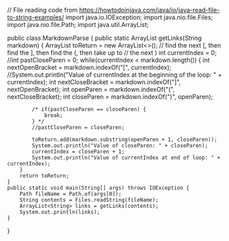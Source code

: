 // File reading code from https://howtodoinjava.com/java/io/java-read-file-to-string-examples/
import java.io.IOException;
import java.nio.file.Files;
import java.nio.file.Path;
import java.util.ArrayList;

public class MarkdownParse {
    public static ArrayList<String> getLinks(String markdown) {
        ArrayList<String> toReturn = new ArrayList<>();
        // find the next [, then find the ], then find the (, then take up to
        // the next )
        int currentIndex = 0;
        //int pastCloseParen = 0;
        while(currentIndex < markdown.length()) {
            int nextOpenBracket = markdown.indexOf("[", currentIndex);
            //System.out.println("Value of currentIndex at the beginning of the loop: " + currentIndex);
            int nextCloseBracket = markdown.indexOf("]", nextOpenBracket);
            int openParen = markdown.indexOf("(", nextCloseBracket);
            int closeParen = markdown.indexOf(")", openParen);

            /* if(pastCloseParen == closeParen) {
                break;
            } */
            //pastCloseParen = closeParen;

            toReturn.add(markdown.substring(openParen + 1, closeParen));
            System.out.println("Value of closeParen: " + closeParen);
            currentIndex = closeParen + 1;
            System.out.println("Value of currentIndex at end of loop: " + currentIndex);
        }
        return toReturn;
    }
    public static void main(String[] args) throws IOException {
		Path fileName = Path.of(args[0]);
	    String contents = Files.readString(fileName);
        ArrayList<String> links = getLinks(contents);
        System.out.println(links);
    }
}